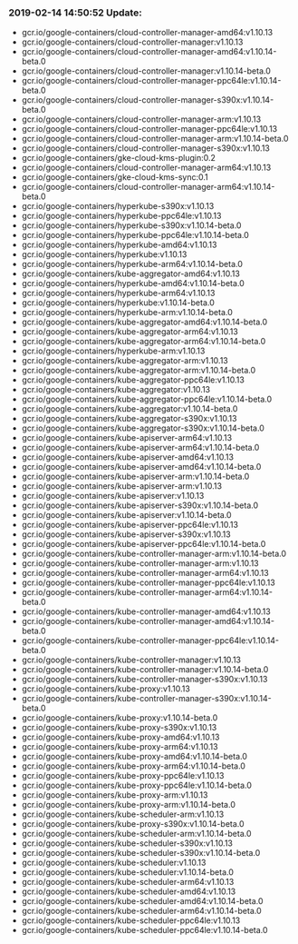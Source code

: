 ### 2019-02-14 14:50:52 Update:

- gcr.io/google-containers/cloud-controller-manager-amd64:v1.10.13
- gcr.io/google-containers/cloud-controller-manager:v1.10.13
- gcr.io/google-containers/cloud-controller-manager-amd64:v1.10.14-beta.0
- gcr.io/google-containers/cloud-controller-manager:v1.10.14-beta.0
- gcr.io/google-containers/cloud-controller-manager-ppc64le:v1.10.14-beta.0
- gcr.io/google-containers/cloud-controller-manager-s390x:v1.10.14-beta.0
- gcr.io/google-containers/cloud-controller-manager-arm:v1.10.13
- gcr.io/google-containers/cloud-controller-manager-ppc64le:v1.10.13
- gcr.io/google-containers/cloud-controller-manager-arm:v1.10.14-beta.0
- gcr.io/google-containers/cloud-controller-manager-s390x:v1.10.13
- gcr.io/google-containers/gke-cloud-kms-plugin:0.2
- gcr.io/google-containers/cloud-controller-manager-arm64:v1.10.13
- gcr.io/google-containers/gke-cloud-kms-sync:0.1
- gcr.io/google-containers/cloud-controller-manager-arm64:v1.10.14-beta.0
- gcr.io/google-containers/hyperkube-s390x:v1.10.13
- gcr.io/google-containers/hyperkube-ppc64le:v1.10.13
- gcr.io/google-containers/hyperkube-s390x:v1.10.14-beta.0
- gcr.io/google-containers/hyperkube-ppc64le:v1.10.14-beta.0
- gcr.io/google-containers/hyperkube-amd64:v1.10.13
- gcr.io/google-containers/hyperkube:v1.10.13
- gcr.io/google-containers/hyperkube-arm64:v1.10.14-beta.0
- gcr.io/google-containers/kube-aggregator-amd64:v1.10.13
- gcr.io/google-containers/hyperkube-amd64:v1.10.14-beta.0
- gcr.io/google-containers/hyperkube-arm64:v1.10.13
- gcr.io/google-containers/hyperkube:v1.10.14-beta.0
- gcr.io/google-containers/hyperkube-arm:v1.10.14-beta.0
- gcr.io/google-containers/kube-aggregator-amd64:v1.10.14-beta.0
- gcr.io/google-containers/kube-aggregator-arm64:v1.10.13
- gcr.io/google-containers/kube-aggregator-arm64:v1.10.14-beta.0
- gcr.io/google-containers/hyperkube-arm:v1.10.13
- gcr.io/google-containers/kube-aggregator-arm:v1.10.13
- gcr.io/google-containers/kube-aggregator-arm:v1.10.14-beta.0
- gcr.io/google-containers/kube-aggregator-ppc64le:v1.10.13
- gcr.io/google-containers/kube-aggregator:v1.10.13
- gcr.io/google-containers/kube-aggregator-ppc64le:v1.10.14-beta.0
- gcr.io/google-containers/kube-aggregator:v1.10.14-beta.0
- gcr.io/google-containers/kube-aggregator-s390x:v1.10.13
- gcr.io/google-containers/kube-aggregator-s390x:v1.10.14-beta.0
- gcr.io/google-containers/kube-apiserver-arm64:v1.10.13
- gcr.io/google-containers/kube-apiserver-arm64:v1.10.14-beta.0
- gcr.io/google-containers/kube-apiserver-amd64:v1.10.13
- gcr.io/google-containers/kube-apiserver-amd64:v1.10.14-beta.0
- gcr.io/google-containers/kube-apiserver-arm:v1.10.14-beta.0
- gcr.io/google-containers/kube-apiserver-arm:v1.10.13
- gcr.io/google-containers/kube-apiserver:v1.10.13
- gcr.io/google-containers/kube-apiserver-s390x:v1.10.14-beta.0
- gcr.io/google-containers/kube-apiserver:v1.10.14-beta.0
- gcr.io/google-containers/kube-apiserver-ppc64le:v1.10.13
- gcr.io/google-containers/kube-apiserver-s390x:v1.10.13
- gcr.io/google-containers/kube-apiserver-ppc64le:v1.10.14-beta.0
- gcr.io/google-containers/kube-controller-manager-arm:v1.10.14-beta.0
- gcr.io/google-containers/kube-controller-manager-arm:v1.10.13
- gcr.io/google-containers/kube-controller-manager-arm64:v1.10.13
- gcr.io/google-containers/kube-controller-manager-ppc64le:v1.10.13
- gcr.io/google-containers/kube-controller-manager-arm64:v1.10.14-beta.0
- gcr.io/google-containers/kube-controller-manager-amd64:v1.10.13
- gcr.io/google-containers/kube-controller-manager-amd64:v1.10.14-beta.0
- gcr.io/google-containers/kube-controller-manager-ppc64le:v1.10.14-beta.0
- gcr.io/google-containers/kube-controller-manager:v1.10.13
- gcr.io/google-containers/kube-controller-manager:v1.10.14-beta.0
- gcr.io/google-containers/kube-controller-manager-s390x:v1.10.13
- gcr.io/google-containers/kube-proxy:v1.10.13
- gcr.io/google-containers/kube-controller-manager-s390x:v1.10.14-beta.0
- gcr.io/google-containers/kube-proxy:v1.10.14-beta.0
- gcr.io/google-containers/kube-proxy-s390x:v1.10.13
- gcr.io/google-containers/kube-proxy-amd64:v1.10.13
- gcr.io/google-containers/kube-proxy-arm64:v1.10.13
- gcr.io/google-containers/kube-proxy-amd64:v1.10.14-beta.0
- gcr.io/google-containers/kube-proxy-arm64:v1.10.14-beta.0
- gcr.io/google-containers/kube-proxy-ppc64le:v1.10.13
- gcr.io/google-containers/kube-proxy-ppc64le:v1.10.14-beta.0
- gcr.io/google-containers/kube-proxy-arm:v1.10.13
- gcr.io/google-containers/kube-proxy-arm:v1.10.14-beta.0
- gcr.io/google-containers/kube-scheduler-arm:v1.10.13
- gcr.io/google-containers/kube-proxy-s390x:v1.10.14-beta.0
- gcr.io/google-containers/kube-scheduler-arm:v1.10.14-beta.0
- gcr.io/google-containers/kube-scheduler-s390x:v1.10.13
- gcr.io/google-containers/kube-scheduler-s390x:v1.10.14-beta.0
- gcr.io/google-containers/kube-scheduler:v1.10.13
- gcr.io/google-containers/kube-scheduler:v1.10.14-beta.0
- gcr.io/google-containers/kube-scheduler-arm64:v1.10.13
- gcr.io/google-containers/kube-scheduler-amd64:v1.10.13
- gcr.io/google-containers/kube-scheduler-amd64:v1.10.14-beta.0
- gcr.io/google-containers/kube-scheduler-arm64:v1.10.14-beta.0
- gcr.io/google-containers/kube-scheduler-ppc64le:v1.10.13
- gcr.io/google-containers/kube-scheduler-ppc64le:v1.10.14-beta.0
